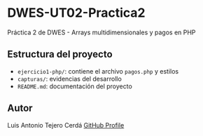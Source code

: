 # DWES-UT02-Practica2
Práctica 2 de DWES - Arrays multidimensionales y pagos en PHP

## Estructura del proyecto
- `ejercicio1-php/`: contiene el archivo `pagos.php` y estilos
- `capturas/`: evidencias del desarrollo
- `README.md`: documentación del proyecto

## Autor
Luis Antonio Tejero Cerdá 
[GitHub Profile](https://github.com/LuisTejero25)
